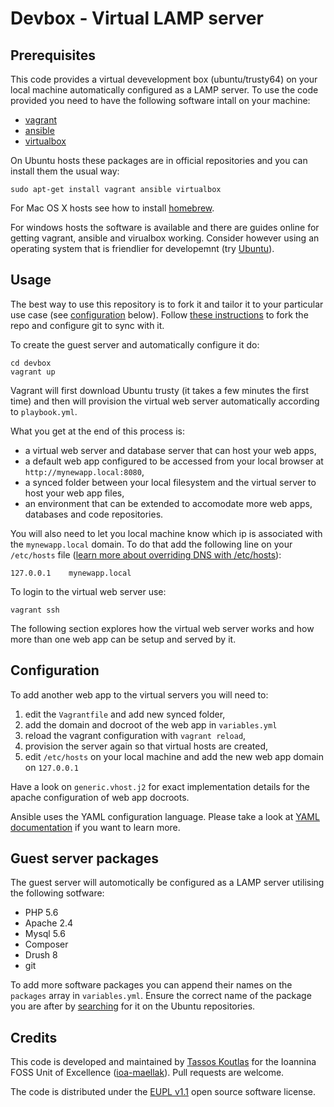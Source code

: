 # Devbox - Virtual LAMP server

## Prerequisites

This code provides a virtual devevelopment box (ubuntu/trusty64) on your local
machine automatically configured as a LAMP server. To use the code provided you
need to have the following software intall on your machine:

  - [vagrant](https://www.vagrantup.com/downloads.html)
  - [ansible](http://www.ansible.com/home)
  - [virtualbox](https://www.virtualbox.org/)

On Ubuntu hosts these packages are in official repositories and you can
install them the usual way:

```
sudo apt-get install vagrant ansible virtualbox
```

For Mac OS X hosts see how to install [homebrew](http://brew.sh/).

For windows hosts the software is available and there are guides online for
getting vagrant, ansible and virualbox working. Consider however using an operating
system that is friendlier for developemnt (try
[Ubuntu](http://www.ubuntu.com/download/desktop)).

## Usage

The best way to use this repository is to fork it and tailor it to your
particular use case (see [configuration](#configuration) below). Follow
[these instructions](https://help.github.com/articles/fork-a-repo/) to
fork the repo and configure git to sync with it.

To create the guest server and automatically configure it do:

```
cd devbox
vagrant up
```

Vagrant will first download Ubuntu trusty (it takes a few minutes the first
time) and then will provision the virtual web server automatically according to
`playbook.yml`.

What you get at the end of this process is:
  - a virtual web server and database server that can host your web apps,
  - a default web app configured to be accessed from your local browser at
  `http://mynewapp.local:8080`,
  - a synced folder between your local filesystem and the virtual server to host
  your web app files,
  - an environment that can be extended to accomodate more web apps, databases
  and code repositories.

You will also need to let you local machine know which ip is associated with the
`mynewapp.local` domain. To do that add the following line on your `/etc/hosts`
file ([learn more about overriding DNS with /etc/hosts](http://bencane.com/2013/10/29/managing-dns-locally-with-etchosts/)):

```
127.0.0.1    mynewapp.local
```

To login to the virtual web server use:

```
vagrant ssh
```

The following section explores how the virtual web server works and how more
than one web app can be setup and served by it.

## Configuration

To add another web app to the virtual servers you will need to:
  1. edit the `Vagrantfile` and add new synced folder,
  2. add the domain and docroot of the web app in `variables.yml`
  3. reload the vagrant configuration with `vagrant reload`,
  4. provision the server again so that virtual hosts are created,
  5. edit `/etc/hosts` on your local machine and add the new web app domain on
     `127.0.0.1`

Have a look on `generic.vhost.j2` for exact implementation details for the
apache configuration of web app docroots.

Ansible uses the YAML configuration language. Please take a look at
[YAML documentation](http://www.yaml.org/spec/1.2/spec.html) if you want to
learn more.

## Guest server packages

The guest server will automotically be configured as a LAMP server utilising the
following sotfware:

  - PHP 5.6
  - Apache 2.4
  - Mysql 5.6
  - Composer
  - Drush 8
  - git

To add more software packages you can append their names on the `packages` array
in `variables.yml`. Ensure the correct name of the package you are after by
[searching](http://packages.ubuntu.com/) for it on the Ubuntu repositories.

## Credits

This code is developed and maintained by
[Tassos Koutlas](https://github.com/tassoskoutlas) for the Ioannina FOSS Unit of
Excellence ([ioa-maellak](https://github.com/ioa-maellak/)). Pull requests are welcome.

The code is distributed under the [EUPL v1.1](http://ec.europa.eu/idabc/eupl.html) open source software license.
